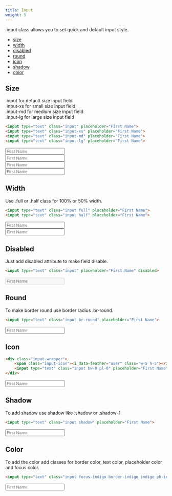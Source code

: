```yaml
---
title: Input
weight: 5
---
```


<span class="hljs-keyword">.input</span> class allows you to set quick and default input style.

* [size](#size)
* [width](#width)
* [disabled](#disabled)
* [round](#round)
* [icon](#icon)
* [shadow](#shadow)
* [color](#color)

## Size

<div> <span class="hljs-keyword">.input</span> for default size input field</div>
<div> <span class="hljs-keyword">.input-xs</span> for small size input field</div>
<div> <span class="hljs-keyword">.input-md</span> for medium size input field</div>
<div> <span class="hljs-keyword">.input-lg</span> for large size input field</div>

```html
<input type="text" class="input" placeholder="First Name">
<input type="text" class="input-xs" placeholder="First Name">
<input type="text" class="input-md" placeholder="First Name">
<input type="text" class="input-lg" placeholder="First Name">
```
<div class="p-5 border br-b-8 flex flex-column">
    <div class="p-3">
        <input type="text" class="input" placeholder="First Name">
    </div>
    <div class="p-3">
        <input type="text" class="input-xs" placeholder="First Name">
    </div>
    <div class="p-3">
        <input type="text" class="input-md" placeholder="First Name">
    </div>
    <div class="p-3">
        <input type="text" class="input-lg" placeholder="First Name">
    </div>
</div>

## Width

<div> Use <span class="hljs-keyword">.full</span> or <span class="hljs-keyword">.half</span> class for 100% or 50% width.</div>

```html
<input type="text" class="input full" placeholder="First Name">
<input type="text" class="input half" placeholder="First Name">
```
<div class="p-5 border br-b-8 flex flex-column">
    <div class="p-3">
        <input type="text" class="input full" placeholder="First Name">
    </div>
    <div class="p-3">
        <input type="text" class="input half" placeholder="First Name">
    </div>
</div>

## Disabled

<div> Just add disabled attribute to make field disable.</div>

```html
<input type="text" class="input" placeholder="First Name" disabled>
```

<div class="p-5 border br-b-8 flex flex-column">
    <div class="p-3">
        <input type="text" class="input" placeholder="First Name" disabled>
    </div>
</div>

## Round

<div> To make border round use border radius <span class="hljs-keyword">.br-round</span>.</div>

```html
<input type="text" class="input br-round" placeholder="First Name">
```

<div class="p-5 border br-b-8 flex flex-column">
    <div class="p-3">
        <input type="text" class="input br-round" placeholder="First Name">
    </div>
</div>

## Icon

```html
<div class="input-wrapper">
    <span class="input-icon"><i data-feather="user" class="w-5 h-5"></i></span>
    <input type="text" class="input bw-0 pl-0" placeholder="First Name">
</div>
```

<div class="p-5 border br-b-8 flex flex-column">
    <div class="p-3">
        <div class="input-wrapper">
            <span class="input-icon"><i data-feather="user" class="w-5 h-5"></i></span>
            <input type="text" class="input bw-0 pl-0" placeholder="First Name">
        </div>
    </div>
</div>

## Shadow
To add shadow use shadow like <span class="hljs-keyword">.shadow</span> or <span class="hljs-keyword">.shadow-1</span>

```html
<input type="text" class="input shadow" placeholder="First Name">
```

<div class="p-5 border br-b-8 flex flex-column">
    <div class="p-3">
        <input type="text" class="input shadow" placeholder="First Name">
    </div>
</div>

## Color
To add the color add classes for border color, text color, placeholder color and focus color.

```html
<input type="text" class="input focus-indigo border-indigo indigo ph-indigo-lighter" placeholder="First Name">
```

<div class="p-5 border br-b-8 flex flex-column">
    <div class="p-3">
        <input type="text" class="input focus-indigo border-indigo indigo ph-indigo-lighter" placeholder="First Name">
    </div>
</div>

